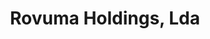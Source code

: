 ---
title: 'Rovuma Holdings, Lda'
image: >-
  https://res.cloudinary.com/izitech/image/upload/c_scale,q_auto,w_1080/v1556052691/websites/RovumaHoldings.webp
link: https://rovumaholdings.com/
---